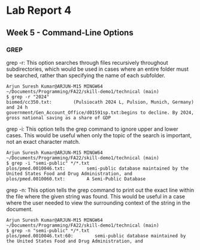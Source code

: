 # Lab Report 4

## Week 5 - Command-Line Options

### GREP

grep -r: This option searches through files recursively throughout subdirectories, which would be used in cases where an entire folder must be searched, rather than specifying the name of each subfolder.
```
Arjun Suresh Kumar@ARJUN-M15 MINGW64 ~/Documents/Programming/FA22/skill-demo1/technical (main)
$ grep -r "2024"
biomed/cc350.txt:        (Pulsiocath 2024 L, Pulsion, Munich, Germany) and 24 h
government/Gen_Account_Office/d01591sp.txt:begins to decline. By 2024, gross national saving as a share of GDP
```

grep -i: This option tells the grep command to ignore upper and lower cases. This would be useful when only the topic of the search is important, not an exact character match.
```
Arjun Suresh Kumar@ARJUN-M15 MINGW64 ~/Documents/Programming/FA22/skill-demo1/technical (main)
$ grep -i "semi-public" */*.txt
plos/pmed.0010046.txt:        semi-public database maintained by the United States Food and Drug Administration, and
plos/pmed.0010060.txt:        A Semi-Public Database
```

grep -n: This option tells the grep command to print out the exact line within the file where the given string was found. This would be useful in a case where the user needed to view the surrounding context of the string in the document.
```
Arjun Suresh Kumar@ARJUN-M15 MINGW64 ~/Documents/Programming/FA22/skill-demo1/technical (main)
$ grep -n "semi-public" */*.txt
plos/pmed.0010046.txt:60:        semi-public database maintained by the United States Food and Drug Administration, and
```
